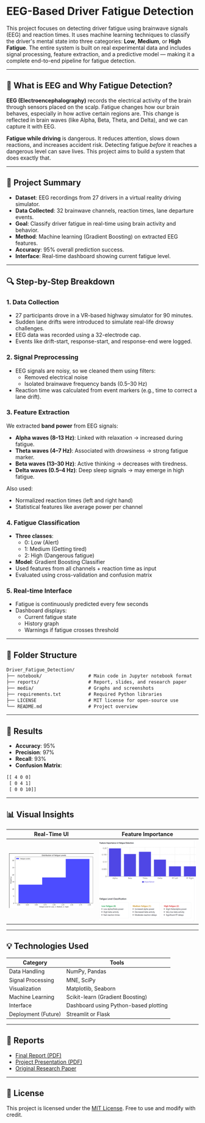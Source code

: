 # EEG-Based Driver Fatigue Detection

This project focuses on detecting driver fatigue using brainwave signals (EEG) and reaction times. It uses machine learning techniques to classify the driver's mental state into three categories: **Low**, **Medium**, or **High Fatigue**. The entire system is built on real experimental data and includes signal processing, feature extraction, and a predictive model — making it a complete end-to-end pipeline for fatigue detection.

---

## 🧠 What is EEG and Why Fatigue Detection?

**EEG (Electroencephalography)** records the electrical activity of the brain through sensors placed on the scalp. Fatigue changes how our brain behaves, especially in how active certain regions are. This change is reflected in brain waves (like Alpha, Beta, Theta, and Delta), and we can capture it with EEG.

**Fatigue while driving** is dangerous. It reduces attention, slows down reactions, and increases accident risk. Detecting fatigue *before* it reaches a dangerous level can save lives. This project aims to build a system that does exactly that.

---

## 🚗 Project Summary

- **Dataset**: EEG recordings from 27 drivers in a virtual reality driving simulator.
- **Data Collected**: 32 brainwave channels, reaction times, lane departure events.
- **Goal**: Classify driver fatigue in real-time using brain activity and behavior.
- **Method**: Machine learning (Gradient Boosting) on extracted EEG features.
- **Accuracy**: 95% overall prediction success.
- **Interface**: Real-time dashboard showing current fatigue level.

---

## 🔍 Step-by-Step Breakdown

### 1. Data Collection
- 27 participants drove in a VR-based highway simulator for 90 minutes.
- Sudden lane drifts were introduced to simulate real-life drowsy challenges.
- EEG data was recorded using a 32-electrode cap.
- Events like drift-start, response-start, and response-end were logged.

### 2. Signal Preprocessing
- EEG signals are noisy, so we cleaned them using filters:
  - Removed electrical noise
  - Isolated brainwave frequency bands (0.5–30 Hz)
- Reaction time was calculated from event markers (e.g., time to correct a lane drift).

### 3. Feature Extraction
We extracted **band power** from EEG signals:
- **Alpha waves (8–13 Hz)**: Linked with relaxation → increased during fatigue.
- **Theta waves (4–7 Hz)**: Associated with drowsiness → strong fatigue marker.
- **Beta waves (13–30 Hz)**: Active thinking → decreases with tiredness.
- **Delta waves (0.5–4 Hz)**: Deep sleep signals → may emerge in high fatigue.

Also used:
- Normalized reaction times (left and right hand)
- Statistical features like average power per channel

### 4. Fatigue Classification
- **Three classes**: 
  - 0: Low (Alert)
  - 1: Medium (Getting tired)
  - 2: High (Dangerous fatigue)
- **Model**: Gradient Boosting Classifier
- Used features from all channels + reaction time as input
- Evaluated using cross-validation and confusion matrix

### 5. Real-time Interface
- Fatigue is continuously predicted every few seconds
- Dashboard displays:
  - Current fatigue state
  - History graph
  - Warnings if fatigue crosses threshold

---

## 📂 Folder Structure

```
Driver_Fatigue_Detection/
├── notebook/                 # Main code in Jupyter notebook format
├── reports/                  # Report, slides, and research paper
├── media/                    # Graphs and screenshots
├── requirements.txt          # Required Python libraries
├── LICENSE                   # MIT license for open-source use
└── README.md                 # Project overview
```

---

## 🧪 Results

- **Accuracy**: 95%
- **Precision**: 97%
- **Recall**: 93%
- **Confusion Matrix**:

```
[[ 4 0 0]
 [ 0 4 1]
 [ 0 0 10]]
```

---

## 📊 Visual Insights

| Real-Time UI | Feature Importance |
|--------------|--------------------|
| ![UI](media/fatigue_ui_real_time.png) | ![Importance](media/feature_importance_fatigue.png) |

---

## 💡 Technologies Used

| Category | Tools |
|----------|-------|
| Data Handling | NumPy, Pandas |
| Signal Processing | MNE, SciPy |
| Visualization | Matplotlib, Seaborn |
| Machine Learning | Scikit-learn (Gradient Boosting) |
| Interface | Dashboard using Python-based plotting |
| Deployment (Future) | Streamlit or Flask |

---

## 📘 Reports

- [Final Report (PDF)](Reports/Final_Report.pdf)
- [Project Presentation (PDF)](Reports/Project_Presentation.pdf)
- [Original Research Paper](Reports/Reference_Paper.pdf)

---

## 📝 License

This project is licensed under the [MIT License](LICENSE). Free to use and modify with credit.
